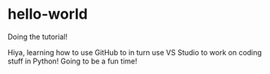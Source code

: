 # hello-world
Doing the tutorial!

Hiya, learning how to use GitHub to in turn use VS Studio to work on coding stuff in Python!
Going to be a fun time!
